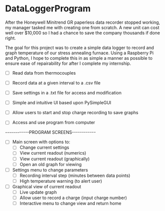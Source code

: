 # DataLoggerProgram

After the Honeywell Minitrend GR paperless data recorder stopped working, my manager tasked me with creating one from scratch.
A new unit can cost well over $10,000 so I had a chance to save the company thousands if done right.

The goal for this project was to create a simple data logger to record and graph temperature of our stress annealing furnace.
Using a Raspberry Pi and Python, I hope to complete this in as simple a manner as possible to ensure ease of repairability for after I complete my internship.

- [ ] Read data from thermocouples
- [ ] Record data at a given interval to a .csv file
- [ ] Save settings in a .txt file for access and modification
- [ ] Simple and intuitive UI based upon PySimpleGUI
- [ ] Allow users to start and stop charge recording to save graphs
- [ ] Access and use program from computer



------------PROGRAM SCREENS------------
- [ ] Main screen with options to:
  - [ ] Change current settings
  - [ ] View current readout (numerics)
  - [ ] View current readout (graphically)
  - [ ] Open an old graph for viewing
- [ ] Settings menu to change parameters
  - [ ] Recording interval step (minutes between data points)
  - [ ] High temperature warning (to alert user)
- [ ] Graphical view of current readout
  - [ ] Live update graph
  - [ ] Allow user to record a charge (input charge number)
  - [ ] Interactive menu to change view and return home
